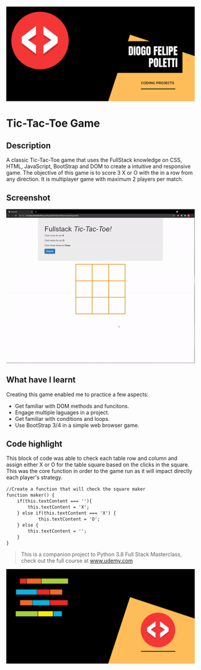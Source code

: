 
![Header Image](https://github.com/DiogoPoletti/Tic-Tac-Toe-Game/blob/main/Documentation/HeaderImage2.png)

# Tic-Tac-Toe Game
## Description
A classic Tic-Tac-Toe game that uses the FullStack knowledge on CSS, HTML, JavaScript, BootStrap and DOM to create a intuitive and responsive game. The objective of this game is to score 3 X or O with the in a row from any direction. It is multiplayer game with maximum 2 players per match.

## Screenshot
![Game Running](https://github.com/DiogoPoletti/Tic-Tac-Toe-Game/blob/main/Documentation/Tic-Tac-Toe.gif)

## What have I learnt
Creating this game enabled me to practice a few aspects:
* Get familiar with DOM methods and funcitons.
* Engage multiple laguages in a project.
* Get familiar with conditions and loops.
* Use BootStrap 3/4 in a simple web browser game.

## Code highlight
This block of code was able to check each table row and column and assign either X or O for the table square based on the clicks in the square. This was the core function in order to the game run as it will impact directly each player's strategy.

```
//Create a function that will check the square maker
function maker() {
    if(this.textContent === ''){
        this.textContent = 'X';
    } else if(this.textContent === 'X') {
            this.textContent = 'O';
    } else {
        this.textContent = '';
    }
}
```


> This is a companion project to Python 3.8 Full Stack Masterclass, check out the full course at www.udemy.com


![Footer Image](https://github.com/DiogoPoletti/Tic-Tac-Toe-Game/blob/main/Documentation/FooterImage.png)
